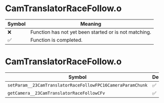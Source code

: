 # CamTranslatorRaceFollow.o
| Symbol | Meaning 
| ------------- | ------------- 
| :x: | Function has not yet been started or is not matching. 
| :white_check_mark: | Function is completed. 


# CamTranslatorRaceFollow.o
| Symbol | Decompiled? |
| ------------- | ------------- |
| `setParam__23CamTranslatorRaceFollowFPC16CameraParamChunk` | :white_check_mark: |
| `getCamera__23CamTranslatorRaceFollowCFv` | :white_check_mark: |
